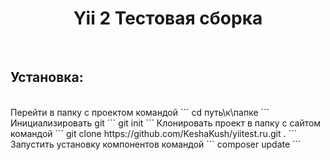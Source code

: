 <p align="center">
    <h1 align="center">Yii 2 Тестовая сборка</h1>
    <br>
</p>

<p align="center">
    <h2 align="left">Установка:</h2>
    <br>
    Перейти в папку с проектом командой 
    ```
    cd путь\к\папке
    ```
    Инициализировать git
    ```
    git init
    ```
    Клонировать проект в папку с сайтом командой 
    ```
    git clone https://github.com/KeshaKush/yiitest.ru.git .
    ```
    Запустить установку компонентов командой 
    ```
    composer update
    ```
</p

